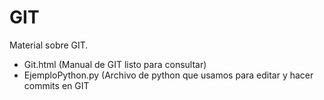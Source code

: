 # GIT

Material sobre GIT.

- Git.html (Manual de GIT listo para consultar)
- EjemploPython.py (Archivo de python que usamos para editar y hacer commits en GIT
